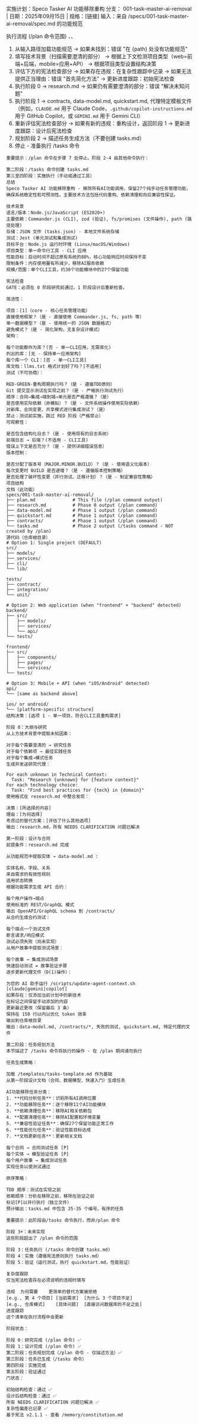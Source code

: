 实施计划：Speco Tasker AI 功能移除重构
分支： 001-task-master-ai-removal | 日期：2025年09月15日 | 规格：[链接] 输入：来自 /specs/001-task-master-ai-removal/spec.md 的功能规范

执行流程 (/plan 命令范围)
、、
1. 从输入路径加载功能规范
   → 如果未找到：错误 "在 {path} 处没有功能规范"
2. 填写技术背景（扫描需要澄清的部分）
   → 根据上下文检测项目类型（web=前端+后端，mobile=应用+API）
   → 根据项目类型设置结构决策
3. 评估下方的宪法检查部分
   → 如果存在违规：在复杂性跟踪中记录
   → 如果无法提供正当理由：错误 "首先简化方法"
   → 更新进度跟踪：初始宪法检查
4. 执行阶段 0 → research.md
   → 如果仍有需要澄清的部分：错误 "解决未知问题"
5. 执行阶段 1 → contracts, data-model.md, quickstart.md, 代理特定模板文件（例如，`CLAUDE.md` 用于 Claude Code，`.github/copilot-instructions.md` 用于 GitHub Copilot，或 `GEMINI.md` 用于 Gemini CLI）
6. 重新评估宪法检查部分
   → 如果有新的违规：重构设计，返回阶段 1
   → 更新进度跟踪：设计后宪法检查
7. 规划阶段 2 → 描述任务生成方法（不要创建 tasks.md）
8. 停止 - 准备执行 /tasks 命令
```
重要提示：/plan 命令在步骤 7 处停止。阶段 2-4 由其他命令执行：

第二阶段：/tasks 命令创建 tasks.md
第三至四阶段：实施执行（手动或通过工具）
总结
Speco Tasker AI 功能移除重构 - 移除所有AI功能调用，保留27个纯手动任务管理功能，确保系统稳定性和可预测性。主要技术方法包括代码重构、依赖清理和向后兼容性保证。

技术背景
语言/版本：Node.js/JavaScript (ES2020+)
主要依赖：Commander.js (CLI), zod (验证), fs/promises (文件操作), path (路径处理)
存储：JSON 文件 (tasks.json) - 本地文件系统存储
测试：Jest (单元测试和集成测试)
目标平台：Node.js 运行时环境 (Linux/macOS/Windows)
项目类型：单一命令行工具 - CLI 应用
性能目标：启动时间不超过原有系统的80%，核心功能响应时间保持不变
限制条件：内存使用量有所减少，移除AI服务依赖
规模/范围：单个CLI工具，约38个功能模块中的27个保留功能

宪法检查
GATE：必须在 0 阶段研究前通过。1 阶段设计后重新检查。

简洁性：

项目：[1]（core - 核心任务管理功能）
直接使用框架？（是 - 直接使用 Commander.js, fs, path 等）
单一数据模型？（是 - 使用统一的 JSON 数据格式）
避免模式？（是 - 简化架构，无复杂设计模式）
架构：

每个功能都作为库？(否 - 单一CLI应用，无需库化)
列出的库：[无 - 保持单一应用架构]
每个库一个 CLI：[否 - 单一CLI工具]
库文档：llms.txt 格式计划好了吗？[不适用]
测试（不可协商）：

RED-GREEN-重构周期执行吗？（是 - 遵循TDD原则）
Git 提交显示测试在实现之前？（是 - 严格执行测试先行）
顺序：合同→集成→端到端→单元是否严格遵循？（是）
是否使用实际依赖（非模拟）？（是 - 文件系统操作使用实际依赖）
对新库、合同变更、共享模式进行集成测试？（是）
禁止：测试前实施，跳过 RED 阶段（严格禁止）
可观察性：

是否包含结构化日志？（是 - 使用现有的日志系统）
前端日志 → 后端？(不适用 - CLI工具)
错误上下文是否充分？（是 - 提供详细错误信息）
版本控制：

是否分配了版本号（MAJOR.MINOR.BUILD）？（是 - 使用语义化版本）
每次变更时 BUILD 是否递增？（是 - 遵循版本控制策略）
是否处理了破坏性变更（并行测试、迁移计划）？（是 - 制定兼容性策略）
项目结构
文档（此功能）
specs/001-task-master-ai-removal/
├── plan.md              # This file (/plan command output)
├── research.md          # Phase 0 output (/plan command)
├── data-model.md        # Phase 1 output (/plan command)
├── quickstart.md        # Phase 1 output (/plan command)
├── contracts/           # Phase 1 output (/plan command)
└── tasks.md             # Phase 2 output (/tasks command - NOT created by /plan)
源代码（仓库根目录）
# Option 1: Single project (DEFAULT)
src/
├── models/
├── services/
├── cli/
└── lib/

tests/
├── contract/
├── integration/
└── unit/

# Option 2: Web application (when "frontend" + "backend" detected)
backend/
├── src/
│   ├── models/
│   ├── services/
│   └── api/
└── tests/

frontend/
├── src/
│   ├── components/
│   ├── pages/
│   └── services/
└── tests/

# Option 3: Mobile + API (when "iOS/Android" detected)
api/
└── [same as backend above]

ios/ or android/
└── [platform-specific structure]
结构决策：[选项 1 - 单一项目，符合CLI工具重构需求]

阶段 0：大纲与研究
从上方技术背景中提取未知因素：

对于每个需要澄清的 → 研究任务
对于每个依赖项 → 最佳实践任务
对于每个集成→模式任务
生成并发送研究代理：

For each unknown in Technical Context:
  Task: "Research {unknown} for {feature context}"
For each technology choice:
  Task: "Find best practices for {tech} in {domain}"
使用格式在 research.md 中整合发现：

决策：[所选择的内容]
理由：[为何选择]
考虑过的替代方案：[评估了什么其他选项]
输出：research.md，所有 NEEDS CLARIFICATION 问题已解决

第一阶段：设计与合同
前提条件：research.md 完成

从功能规范中提取实体 → data-model.md :

实体名称、字段、关系
来自需求的有效性规则
适用状态转换
根据功能需求生成 API 合约：

每个用户操作→端点
使用标准的 REST/GraphQL 模式
输出 OpenAPI/GraphQL schema 到 /contracts/
从合约生成合约测试：

每个端点一个测试文件
断言请求/响应模式
测试必须失败（尚未实现）
从用户故事中提取测试场景：

每个故事 → 集成测试场景
快速启动测试 = 故事验证步骤
逐步更新代理文件（O(1)操作）：

为您的 AI 助手运行 /scripts/update-agent-context.sh [claude|gemini|copilot]
如果存在：仅添加当前计划中的新技术
在标记之间保留手动添加的内容
更新最近更改（保留最后 3 条）
保持在 150 行以内以优化 token 效率
输出到仓库根目录
输出：data-model.md, /contracts/*, 失败的测试, quickstart.md, 特定代理的文件

第二阶段：任务规划方法
本节描述了 /tasks 命令将执行的操作 - 在 /plan 期间请勿执行

任务生成策略：

加载 /templates/tasks-template.md 作为基础
从第一阶段设计文档（合同、数据模型、快速入门）生成任务

AI功能移除任务分类：
1. **代码分析任务**：识别所有AI调用位置
2. **功能移除任务**：逐个移除11个AI功能模块
3. **依赖清理任务**：移除AI相关依赖包
4. **配置清理任务**：移除AI配置和环境变量
5. **兼容性验证任务**：确保27个保留功能正常工作
6. **性能优化任务**：验证性能目标达成
7. **文档更新任务**：更新相关文档

每个合同 → 合同测试任务 [P]
每个实体 → 模型验证任务 [P]
每个用户故事 → 集成测试任务
实现任务以使测试通过

排序策略：

TDD 顺序：测试在实现之前
依赖顺序：分析在移除之前，移除在验证之前
标记[P]以并行执行（独立文件）
预计输出：tasks.md 中包含 25-35 个编号、有序的任务

重要提示：此阶段由/tasks 命令执行，而非/plan 命令

阶段 3+：未来实现
这些阶段超出了 /plan 命令的范围

阶段 3：任务执行 (/tasks 命令创建 tasks.md)
阶段 4：实施（遵循宪法原则执行 tasks.md）
阶段 5：验证（运行测试，执行 quickstart.md，性能验证）

复杂度跟踪
仅当宪法检查存在必须说明的违规时填写

违规	为何需要	更简单的替代方案被拒绝
[e.g., 第 4 个项目]	[当前需求]	[为什么 3 个项目不足]
[e.g., 仓库模式]	[具体问题]	[直接访问数据库的不足之处]
进度跟踪
这个清单在执行流程中会更新

阶段状态：

阶段 0：研究完成 (/plan 命令) ✅
阶段 1：设计完成 (/plan 命令) ✅
第二阶段：任务规划完成（/plan 命令 - 仅描述方法）✅
第三阶段：任务已生成（/tasks 命令）
第四阶段：实施完成
第五阶段：验证通过
门状态：

初始结构检查：通过 ✅
设计后结构检查：通过 ✅
所有 NEEDS CLARIFICATION 问题已解决 ✅
复杂性偏差已记录 ✅
基于宪法 v2.1.1 - 查看 /memory/constitution.md
